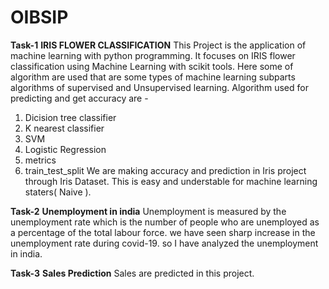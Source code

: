 # OIBSIP
**Task-1**
**IRIS FLOWER CLASSIFICATION**
This Project is the application of machine learning with python programming.
It focuses on IRIS flower classification using Machine Learning with scikit tools. 
Here some of algorithm are used that are some types of machine learning subparts algorithms of supervised and Unsupervised learning.
Algorithm used for predicting and get accuracy are -
1. Dicision tree classifier 
2. K nearest classifier
3. SVM
4. Logistic Regression 
5. metrics
6. train_test_split
We are making accuracy and prediction in Iris project through Iris Dataset.
This is easy and understable for machine learning staters( Naive ).

**Task-2**
**Unemployment in india**
Unemployment is measured by the unemployment rate which is the number of people who are unemployed as a percentage of the total labour force. 
we have seen sharp increase in the unemployment rate during covid-19. so I have analyzed the unemployment in india.

**Task-3**
**Sales Prediction**
Sales are predicted in this project.





